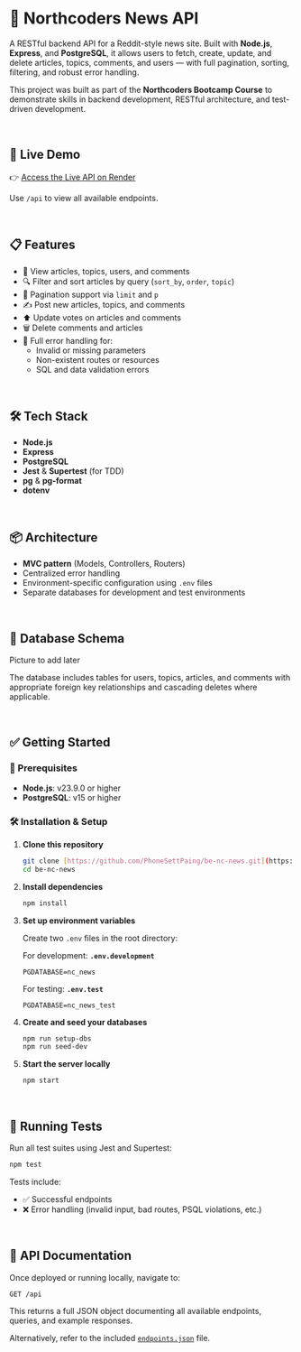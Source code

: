 # 📰 Northcoders News API

A RESTful backend API for a Reddit-style news site. Built with **Node.js**, **Express**, and **PostgreSQL**, it allows users to fetch, create, update, and delete articles, topics, comments, and users — with full pagination, sorting, filtering, and robust error handling.

This project was built as part of the **Northcoders Bootcamp Course** to demonstrate skills in backend development, RESTful architecture, and test-driven development.

<br/>

## 🚀 Live Demo

👉 [Access the Live API on Render](https://nc-news-qonp.onrender.com/api)

Use `/api` to view all available endpoints.

<br/>

## 📋 Features

- 📰 View articles, topics, users, and comments
- 🔍 Filter and sort articles by query (`sort_by`, `order`, `topic`)
- 📄 Pagination support via `limit` and `p`
- ✍️ Post new articles, topics, and comments
- ⬆️ Update votes on articles and comments
- 🗑 Delete comments and articles
- 🚫 Full error handling for:
  - Invalid or missing parameters
  - Non-existent routes or resources
  - SQL and data validation errors

<br/>

## 🛠️ Tech Stack

- **Node.js**
- **Express**
- **PostgreSQL**
- **Jest** & **Supertest** (for TDD)
- **pg** & **pg-format**
- **dotenv**

<br/>

## 📦 Architecture

- **MVC pattern** (Models, Controllers, Routers)
- Centralized error handling
- Environment-specific configuration using `.env` files
- Separate databases for development and test environments

<br/>

## 📂 Database Schema

Picture to add later

The database includes tables for users, topics, articles, and comments with appropriate foreign key relationships and cascading deletes where applicable.

<br/>

## ✅ Getting Started

### 🔧 Prerequisites

- **Node.js**: v23.9.0 or higher  
- **PostgreSQL**: v15 or higher

### 🛠 Installation & Setup

1. **Clone this repository**
   ```bash
   git clone [https://github.com/PhoneSettPaing/be-nc-news.git](https://github.com/PhoneSettPaing/be_nc_news.git)
   cd be-nc-news
   ```

2. **Install dependencies**
   ```bash
   npm install
   ```

3. **Set up environment variables**

   Create two `.env` files in the root directory:

   For development:  **`.env.development`**
   ```
   PGDATABASE=nc_news
   ```

   For testing:  **`.env.test`**
   ```
   PGDATABASE=nc_news_test
   ```

4. **Create and seed your databases**
   ```bash
   npm run setup-dbs
   npm run seed-dev
   ```

5. **Start the server locally**
   ```bash
   npm start
   ```

<br/>

## 🧪 Running Tests

Run all test suites using Jest and Supertest:

```bash
npm test
```

Tests include:
- ✅ Successful endpoints
- ❌ Error handling (invalid input, bad routes, PSQL violations, etc.)

<br/>

## 📖 API Documentation

Once deployed or running locally, navigate to:

```
GET /api
```

This returns a full JSON object documenting all available endpoints, queries, and example responses.

Alternatively, refer to the included [`endpoints.json`](./endpoints.json) file.


